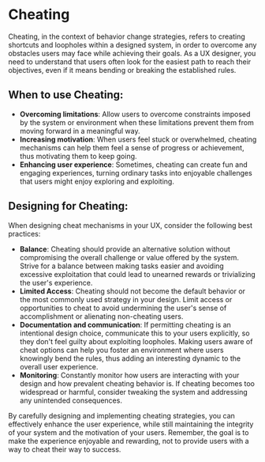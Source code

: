 # Cheating

Cheating, in the context of behavior change strategies, refers to creating shortcuts and loopholes within a designed system, in order to overcome any obstacles users may face while achieving their goals. As a UX designer, you need to understand that users often look for the easiest path to reach their objectives, even if it means bending or breaking the established rules.

## When to use Cheating:

- **Overcoming limitations**: Allow users to overcome constraints imposed by the system or environment when these limitations prevent them from moving forward in a meaningful way.
- **Increasing motivation**: When users feel stuck or overwhelmed, cheating mechanisms can help them feel a sense of progress or achievement, thus motivating them to keep going.
- **Enhancing user experience**: Sometimes, cheating can create fun and engaging experiences, turning ordinary tasks into enjoyable challenges that users might enjoy exploring and exploiting.

## Designing for Cheating:

When designing cheat mechanisms in your UX, consider the following best practices:

- **Balance**: Cheating should provide an alternative solution without compromising the overall challenge or value offered by the system. Strive for a balance between making tasks easier and avoiding excessive exploitation that could lead to unearned rewards or trivializing the user's experience.
- **Limited Access**: Cheating should not become the default behavior or the most commonly used strategy in your design. Limit access or opportunities to cheat to avoid undermining the user's sense of accomplishment or alienating non-cheating users.
- **Documentation and communication**: If permitting cheating is an intentional design choice, communicate this to your users explicitly, so they don't feel guilty about exploiting loopholes. Making users aware of cheat options can help you foster an environment where users knowingly bend the rules, thus adding an interesting dynamic to the overall user experience.
- **Monitoring**: Constantly monitor how users are interacting with your design and how prevalent cheating behavior is. If cheating becomes too widespread or harmful, consider tweaking the system and addressing any unintended consequences.

By carefully designing and implementing cheating strategies, you can effectively enhance the user experience, while still maintaining the integrity of your system and the motivation of your users. Remember, the goal is to make the experience enjoyable and rewarding, not to provide users with a way to cheat their way to success.
